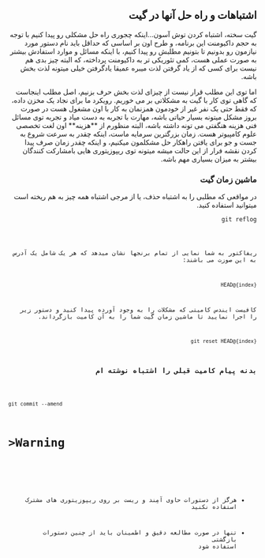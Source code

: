 

<h2 dir="rtl">اشتباهات و راه حل آنها در گیت</h2>
<div dir="rtl">

<p>
گیت سخته، اشتباه کردن توش آسون...اینکه چجوری راه حل مشکلی رو پیدا کنیم با توجه به
 حجم داکیومنت این برنامه، و طرح اون بر اساسی که حداقل باید نام دستور مورد نیازمون رو بدونیم تا بتونیم مطلبش رو پیدا کنیم، با اینکه مسائل و موارد استفادش بیشتر به صورت عملی هست، کمی تئوریکی تر به داکیومنت پرداخته، که البته چیز بدی هم نیست برای کسی که از یاد گرفتن لذت میبره عمیقا یادگرفتن خیلی میتونه لذت بخش باشه.
</p><p>
اما توی این مطلب قرار نیست از چیزای لذت بخش حرف بزنیم، اصل مطلب اینجاست که گاهی توی کار با گیت به مشکلاتی بر می خوریم. رویکرد ما برای نجاد یک مخزن داده، که فقط حتی یک نفر غیر از خودمون همزنمان به کار با اون مشغول هست در صورت بروز مشکل میتونه بسیار حیاتی باشه، مهارت با تجربه به دست میاد و تجربه توی مسائل فنی هزینه هنگفتی می تونه داشته باشه، البته منظورم از **هزینه** اون لغت تخصصی علوم کامپیوتر هست. زمان بزرگترین سرمایه ماست، اینکه چقدر به سرعت شروع به جست و جو برای یافتن راهکار حل مشکلمون میکنیم، و اینکه چقدر زمان صرف پیدا کردن نقشه فرار از این حالت میشه میتونه توی ریپوزیتوری هایی بامشارکت کنندگان بیشتر به میزان بسیاری مهم باشه.
</p>


<h3 dir="rtl">ماشین زمان گیت</h3>


در مواقعی که مطلبی را به اشتباه حذف، یا از مرجی اشتباه همه چیز به هم ریخته است میتوانید استفاده کنید.
 
<pre class=" language-git"><code class="language-git">git reflog </pre>


ریفاکتور به شما نمایی از تمام برنجها نشان میدهد که هر یک شامل یک آدرس به این صوزت می باشند:

```HEAD@{index} ``` 

کافیست ایندس کامیتی که مشکلات را به وجود آورده پیدا کنید و دستور زیر را اجرا نمایید تا ماشین زمان گیت شما را به آن کامیت بازگرداند.

    git reset HEAD@{index}


<h3 dir="rtl">بدنه پیام کامیت قبلی را اشتباه نوشته ام</h3></div>

```git commit --amend```


# >Warning #
<div dir="rtl">

-  هرگز از دستورات حاوی آمِند و ریست بر روی ریپوزیتوری های مشترک استفاده نکنید

-  تنها در صورت مطالعه دقیق و اطمینان باید از چنین دستورات بازگشتی استفاده شود